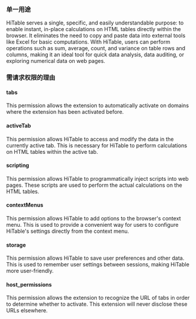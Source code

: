 ### 单一用途

HiTable serves a single, specific, and easily understandable purpose: to enable instant, in-place calculations on HTML tables directly within the browser. It eliminates the need to copy and paste data into external tools like Excel for basic computations. With HiTable, users can perform operations such as sum, average, count, and variance on table rows and columns, making it an ideal tool for quick data analysis, data auditing, or exploring numerical data on web pages.

### 需请求权限的理由

#### tabs

This permission allows the extension to automatically activate on domains where the extension has been activated before.

#### activeTab

This permission allows HiTable to access and modify the data in the currently active tab. This is necessary for HiTable to perform calculations on HTML tables within the active tab.

#### scripting

This permission allows HiTable to programmatically inject scripts into web pages. These scripts are used to perform the actual calculations on the HTML tables.

#### contextMenus

This permission allows HiTable to add options to the browser's context menu. This is used to provide a convenient way for users to configure HiTable's settings directly from the context menu.

#### storage

This permission allows HiTable to save user preferences and other data. This is used to remember user settings between sessions, making HiTable more user-friendly.

#### host_permissions

This permission allows the extension to recognize the URL of tabs in order to determine whether to activate. This extension will never disclose these URLs elsewhere.